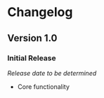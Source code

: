 # Changelog

## Version 1.0

### Initial Release

*Release date to be determined*

- Core functionality
